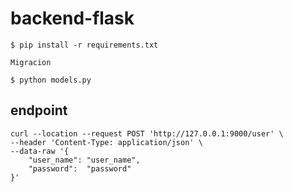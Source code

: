# backend-flask


```
$ pip install -r requirements.txt

Migracion

$ python models.py
```


## endpoint
```shell
curl --location --request POST 'http://127.0.0.1:9000/user' \
--header 'Content-Type: application/json' \
--data-raw '{
    "user_name": "user_name",
    "password":  "password"
}'
```
